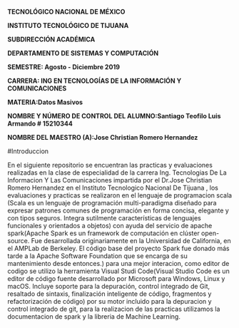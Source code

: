 **TECNOLÓGICO NACIONAL DE MÉXICO**

**INSTITUTO TECNOLÓGICO DE TIJUANA**

**SUBDIRECCIÓN ACADÉMICA**

**DEPARTAMENTO DE SISTEMAS Y COMPUTACIÓN**

**SEMESTRE: Agosto - Diciembre 2019**

**CARRERA: ING EN TECNOLOGÍAS DE LA INFORMACIÓN Y COMUNICACIONES**

**MATERIA:Datos Masivos**

**NOMBRE Y NÚMERO DE CONTROL DEL ALUMNO:Santiago Teofilo Luis Armando # 15210344**

**NOMBRE DEL MAESTRO (A):Jose Christian Romero Hernandez**


#Introduccion

En el siguiente repositorio se encuentran las practicas y evaluaciones realizadas en la clase de especialidad de la carrera Ing. Tecnologias De La Informacion Y Las Comunicaciones impartida por el Dr.Jose Christian Romero Hernandez en el Instituto Tecnologico Nacional De Tijuana , los evaluaciones y practicas se realizaron en el lenguaje de programacion scala (Scala es un lenguaje de programación multi-paradigma diseñado para expresar patrones comunes de programación en forma concisa, elegante y con tipos seguros. Integra sutilmente características de lenguajes funcionales y orientados a objetos) con ayuda del servicio de apache spark(Apache Spark es un framework de computación en clúster open-source. Fue desarrollada originariamente en la Universidad de California, en el AMPLab de Berkeley. El código base del proyecto Spark fue donado más tarde a la Apache Software Foundation que se encarga de su mantenimiento desde entonces.) para una mejor interacion, como editor de codigo se utilizo la herramienta Visual Studi Code(Visual Studio Code es un editor de código fuente desarrollado por Microsoft para Windows, Linux y macOS. Incluye soporte para la depuración, control integrado de Git, resaltado de sintaxis, finalización inteligente de código, fragmentos y refactorización de código) por su motor incluido para la depuracion y control integrado de git, para la realizacion de las practicas utilizamos la documentacion de spark y la libreria de Machine Learning.



